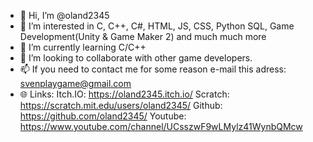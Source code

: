 - 👋 Hi, I’m @oland2345
- 👀 I’m interested in C, C++, C#, HTML, JS, CSS, Python SQL, Game Development(Unity & Game Maker 2) and much much more
- 🌱 I’m currently learning C/C++
- 💞️ I’m looking to collaborate with other game developers.
- 📫 If you need to contact me for some reason e-mail this adress: svenplaygame@gmail.com
- 🌐 Links: Itch.IO: https://oland2345.itch.io/ Scratch: https://scratch.mit.edu/users/oland2345/  Github: https://github.com/oland2345/ Youtube: https://www.youtube.com/channel/UCsszwF9wLMylz41WynbQMcw
<!---
oland2345/oland2345 is a ✨ special ✨ repository because its `README.md` (this file) appears on your GitHub profile.
You can click the Preview link to take a look at your changes.
--->
